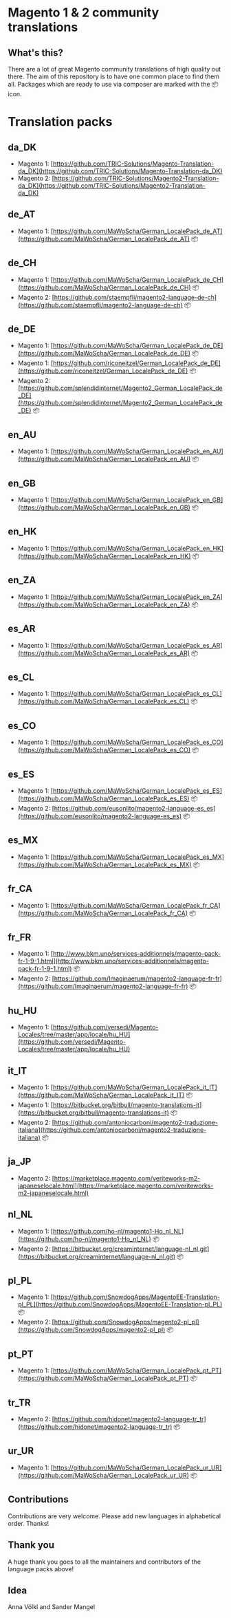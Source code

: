 # Magento 1 & 2 community translations

## What's this?
There are a lot of great Magento community translations of high quality out there. The aim of this repository is to have one common place to find them all.
Packages which are ready to use via composer are marked with the :package: icon.

# Translation packs

## da_DK
- Magento 1: [https://github.com/TRIC-Solutions/Magento-Translation-da_DK](https://github.com/TRIC-Solutions/Magento-Translation-da_DK)
- Magento 2: [https://github.com/TRIC-Solutions/Magento2-Translation-da_DK](https://github.com/TRIC-Solutions/Magento2-Translation-da_DK)

## de_AT
- Magento 1: [https://github.com/MaWoScha/German_LocalePack_de_AT](https://github.com/MaWoScha/German_LocalePack_de_AT) :package:

## de_CH
- Magento 1: [https://github.com/MaWoScha/German_LocalePack_de_CH](https://github.com/MaWoScha/German_LocalePack_de_CH) :package:
- Magento 2: [https://github.com/staempfli/magento2-language-de-ch](https://github.com/staempfli/magento2-language-de-ch) :package:

## de_DE
- Magento 1: [https://github.com/MaWoScha/German_LocalePack_de_DE](https://github.com/MaWoScha/German_LocalePack_de_DE) :package:
- Magento 1: [https://github.com/riconeitzel/German_LocalePack_de_DE](https://github.com/riconeitzel/German_LocalePack_de_DE) :package:
- Magento 2: [https://github.com/splendidinternet/Magento2_German_LocalePack_de_DE](https://github.com/splendidinternet/Magento2_German_LocalePack_de_DE) :package:

## en_AU
- Magento 1: [https://github.com/MaWoScha/German_LocalePack_en_AU](https://github.com/MaWoScha/German_LocalePack_en_AU) :package:

## en_GB
- Magento 1: [https://github.com/MaWoScha/German_LocalePack_en_GB](https://github.com/MaWoScha/German_LocalePack_en_GB) :package:

## en_HK
- Magento 1: [https://github.com/MaWoScha/German_LocalePack_en_HK](https://github.com/MaWoScha/German_LocalePack_en_HK) :package:

## en_ZA
- Magento 1: [https://github.com/MaWoScha/German_LocalePack_en_ZA](https://github.com/MaWoScha/German_LocalePack_en_ZA) :package:

## es_AR
- Magento 1: [https://github.com/MaWoScha/German_LocalePack_es_AR](https://github.com/MaWoScha/German_LocalePack_es_AR) :package:

## es_CL
- Magento 1: [https://github.com/MaWoScha/German_LocalePack_es_CL](https://github.com/MaWoScha/German_LocalePack_es_CL) :package:

## es_CO
- Magento 1: [https://github.com/MaWoScha/German_LocalePack_es_CO](https://github.com/MaWoScha/German_LocalePack_es_CO) :package:

## es_ES
- Magento 1: [https://github.com/MaWoScha/German_LocalePack_es_ES](https://github.com/MaWoScha/German_LocalePack_es_ES) :package:
- Magento 2: [https://github.com/eusonlito/magento2-language-es_es](https://github.com/eusonlito/magento2-language-es_es) :package:

## es_MX
- Magento 1: [https://github.com/MaWoScha/German_LocalePack_es_MX](https://github.com/MaWoScha/German_LocalePack_es_MX) :package:

## fr_CA
- Magento 1: [https://github.com/MaWoScha/German_LocalePack_fr_CA](https://github.com/MaWoScha/German_LocalePack_fr_CA) :package:

## fr_FR
- Magento 1: [http://www.bkm.uno/services-additionnels/magento-pack-fr-1-9-1.html](http://www.bkm.uno/services-additionnels/magento-pack-fr-1-9-1.html) :package:
- Magento 2: [https://github.com/Imaginaerum/magento2-language-fr-fr](https://github.com/Imaginaerum/magento2-language-fr-fr) :package:

## hu_HU
- Magento 1: [https://github.com/versedi/Magento-Locales/tree/master/app/locale/hu_HU](https://github.com/versedi/Magento-Locales/tree/master/app/locale/hu_HU)

## it_IT
- Magento 1: [https://github.com/MaWoScha/German_LocalePack_it_IT](https://github.com/MaWoScha/German_LocalePack_it_IT) :package:
- Magento 1: [https://bitbucket.org/bitbull/magento-translations-it](https://bitbucket.org/bitbull/magento-translations-it) :package:
- Magento 2: [https://github.com/antoniocarboni/magento2-traduzione-italiana](https://github.com/antoniocarboni/magento2-traduzione-italiana) :package:

## ja_JP
- Magento 2:  [https://marketplace.magento.com/veriteworks-m2-japaneselocale.html](https://marketplace.magento.com/veriteworks-m2-japaneselocale.html)

## nl_NL
- Magento 1: [https://github.com/ho-nl/magento1-Ho_nl_NL](https://github.com/ho-nl/magento1-Ho_nl_NL) :package:
- Magento 2: [https://bitbucket.org/creaminternet/language-nl_nl.git](https://bitbucket.org/creaminternet/language-nl_nl.git) :package:

## pl_PL
- Magento 1: [https://github.com/SnowdogApps/MagentoEE-Translation-pl_PL](https://github.com/SnowdogApps/MagentoEE-Translation-pl_PL) :package:
- Magento 2: [https://github.com/SnowdogApps/magento2-pl_pl](https://github.com/SnowdogApps/magento2-pl_pl) :package:

## pt_PT
- Magento 1: [https://github.com/MaWoScha/German_LocalePack_pt_PT](https://github.com/MaWoScha/German_LocalePack_pt_PT) :package:

## tr_TR
- Magento 2: [https://github.com/hidonet/magento2-language-tr_tr](https://github.com/hidonet/magento2-language-tr_tr) :package:

## ur_UR
- Magento 1: [https://github.com/MaWoScha/German_LocalePack_ur_UR](https://github.com/MaWoScha/German_LocalePack_ur_UR) :package:


## Contributions
Contributions are very welcome. Please add new languages in alphabetical order. Thanks!

## Thank you
A huge thank you goes to all the maintainers and contributors of the language packs above!

## Idea
Anna Völkl and Sander Mangel
